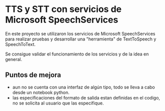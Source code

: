# TTS y STT con servicios de Microsoft SpeechServices

En este proyecto se utilizaron los servicios de Microsoft SpeechServices para realizar pruebas y desarrollar una "herramienta" de TextToSpeech y SpeechToText.

Se consigue validar el funcionamiento de los servicios y de la idea en general.

## Puntos de mejora

- aun no se cuenta con una interfaz de algún tipo, todo se lleva a cabo desde un notebook python.
- las especificaciones del formato de salida estan definidas en el codigo, no se solicita al usuario que las especifique.